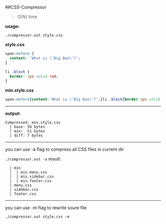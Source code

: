 ##CSS-Compressor
>O(N) time

**usage:**

`
./compressor.out style.css
`


**style.css**
```css
span:before {
  content: 'What is \'Big Ban\'?';
}

li .block {
  border: 1px solid red;
}
```

**min.style.css**
```css
span:before{content:'What is \'Big Ban\'?';}li .block{border:1px solid red;}
```

<hr>

**output:**
```
Compressed: min.style.css
  | base: 58 bytes
  | min:  51 bytes
  | diff: 7 bytes
```

<hr>
you can use -a flag to compress all CSS files in current dir

`
./compressor.out -a
`
result:
```
  | min
  |  | min.menu.css
  |  | min.sidebar.css
  |  | min.footer.css
  | menu.css
  | sidebar.css
  | footer.css
```
<hr>

you can use -m flag to rewrite soure file

`
./compressor.out style.css -m
`
